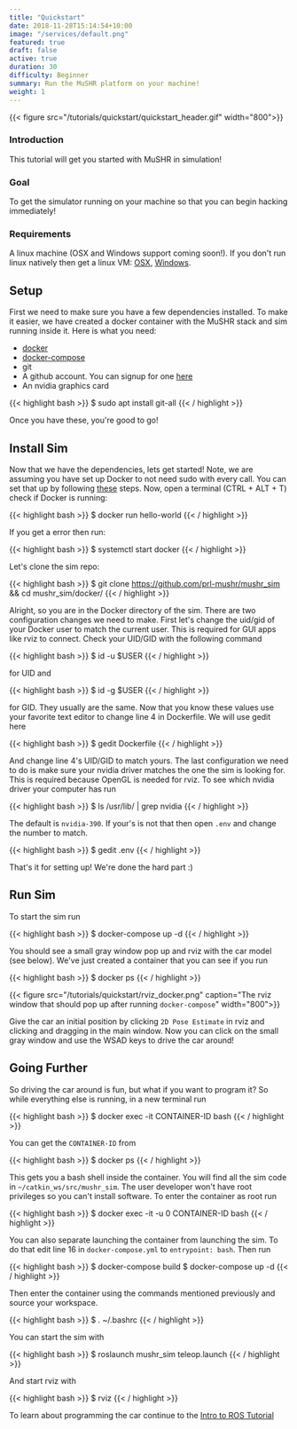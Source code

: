 ```yaml
---
title: "Quickstart"
date: 2018-11-28T15:14:54+10:00
image: "/services/default.png"
featured: true
draft: false
active: true
duration: 30 
difficulty: Beginner 
summary: Run the MuSHR platform on your machine! 
weight: 1
---
```


{{< figure src="/tutorials/quickstart/quickstart_header.gif" width="800">}}

### Introduction
This tutorial will get you started with MuSHR in simulation!

### Goal 
To get the simulator running on your machine so that you can begin hacking immediately!

### Requirements
A linux machine (OSX and Windows support coming soon!). If you don't run linux natively then get a linux VM: [OSX](https://www.instructables.com/id/How-to-Create-an-Ubuntu-Virtual-Machine-with-Virtu/), [Windows](https://itsfoss.com/install-linux-in-virtualbox/).

## Setup
First we need to make sure you have a few dependencies installed. To make it easier, we have created a docker container with the MuSHR stack and sim running inside it. Here is what you need:

- [docker](https://docs.docker.com/v17.12/install/)
- [docker-compose](https://docs.docker.com/compose/install/)
- git
- A github account. You can signup for one [here](https://github.com/join?source=header-home)
- An nvidia graphics card

{{< highlight bash >}}
$ sudo apt install git-all
{{< / highlight >}}

Once you have these, you're good to go!

## Install Sim
Now that we have the dependencies, lets get started! Note, we are assuming you have set up Docker to not need sudo with every call. You can set that up by following [these](https://docs.docker.com/install/linux/linux-postinstall/) steps. Now, open a terminal (CTRL + ALT + T) check if Docker is running:

{{< highlight bash >}}
$ docker run hello-world
{{< / highlight >}}

If you get a error then run:

{{< highlight bash >}}
$ systemctl start docker
{{< / highlight >}}

Let's clone the sim repo:

{{< highlight bash >}}
$ git clone https://github.com/prl-mushr/mushr_sim && cd mushr_sim/docker/
{{< / highlight >}}

Alright, so you are in the Docker directory of the sim. There are two configuration changes we need to make. First let's change the uid/gid of your Docker user to match the current user. This is required for GUI apps like rviz to connect. Check your UID/GID with the following command

{{< highlight bash >}}
$ id -u $USER
{{< / highlight >}}

for UID and

{{< highlight bash >}}
$ id -g $USER
{{< / highlight >}}

for GID. They usually are the same. Now that you know these values use your favorite text editor to change line 4 in Dockerfile. We will use gedit here

{{< highlight bash >}}
$ gedit Dockerfile
{{< / highlight >}}

And change line 4's UID/GID to match yours. The last configuration we need to do is make sure your nvidia driver matches the one the sim is looking for. This is required because OpenGL is needed for rviz. To see which nvidia driver your computer has run

{{< highlight bash >}}
$ ls /usr/lib/ | grep nvidia
{{< / highlight >}}

The default is `nvidia-390`. If your's is not that then open `.env` and change the number to match.

{{< highlight bash >}}
$ gedit .env
{{< / highlight >}}

That's it for setting up! We're done the hard part :)

## Run Sim
To start the sim run

{{< highlight bash >}}
$ docker-compose up -d
{{< / highlight >}}

You should see a small gray window pop up and rviz with the car model (see below). We've just created a container that you can see if you run 

{{< highlight bash >}}
$ docker ps
{{< / highlight >}}

{{< figure src="/tutorials/quickstart/rviz_docker.png" caption="The rviz window that should pop up after running `docker-compose`" width="800">}}

Give the car an initial position by clicking `2D Pose Estimate` in rviz and clicking and dragging in the main window. Now you can click on the small gray window and use the WSAD keys to drive the car around!

## Going Further
So driving the car around is fun, but what if you want to program it? So while everything else is running, in a new terminal run

{{< highlight bash >}}
$ docker exec -it CONTAINER-ID bash
{{< / highlight >}}

You can get the `CONTAINER-ID` from 

{{< highlight bash >}}
$ docker ps
{{< / highlight >}}

This gets you a bash shell inside the container. You will find all the sim code in `~/catkin_ws/src/mushr_sim`. The user developer won't have root privileges so you can't install software. To enter the container as root run

{{< highlight bash >}}
$ docker exec -it -u 0 CONTAINER-ID bash
{{< / highlight >}}

You can also separate launching the container from launching the sim. To do that edit line 16 in `docker-compose.yml` to `entrypoint: bash`. Then run 

{{< highlight bash >}}
$ docker-compose build
$ docker-compose up -d
{{< / highlight >}}

Then enter the container using the commands mentioned previously and source your workspace.

{{< highlight bash >}}
$ . ~/.bashrc
{{< / highlight >}}

 You can start the sim with

{{< highlight bash >}}
$ roslaunch mushr_sim teleop.launch
{{< / highlight >}}

And start rviz with

{{< highlight bash >}}
$ rviz
{{< / highlight >}}

To learn about programming the car continue to the [Intro to ROS Tutorial](/tutorials/intro-to-ros)
